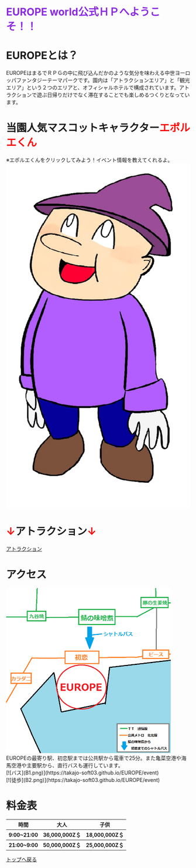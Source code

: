 # <font color="BlueViolet">EUROPE world公式ＨＰへようこそ！！</font>

# EUROPEとは？
EUROPEはまるでＲＰＧの中に飛び込んだかのような気分を味わえる中世ヨーロッパファンタジーテーマパークです。園内は「アトラクションエリア」と「観光エリア」という２つのエリアと、オフィシャルホテルで構成されています。アトラクションで遊ぶ日帰りだけでなく滞在することでも楽しめるつくりとなっています。

# 当園人気マスコットキャラクター<font color="Red">エポルエくん</font>
※エポルエくんをクリックしてみよう！イベント情報を教えてくれるよ。
[![エポルエくん](eporu.jpg)](https://takajo-soft03.github.io/EUROPE/event)

# <font color="Red">↓</font>アトラクション<font color="Red">↓</font>
[アトラクション](https://takajo-soft03.github.io/EUROPE/attraction)

# アクセス
<img src="map.png" width="450px">
EUROPEの最寄り駅、初恋駅までは公共駅から電車で25分。また亀菜空港や海馬空港や主要駅から、直行バスも運行しています。<br>
[![バス](B1.png)](https://takajo-soft03.github.io/EUROPE/event)<br>
[![徒歩](B2.png)](https://takajo-soft03.github.io/EUROPE/event)<br>

# 料金表
<table>
  <thead>
    <tr>
      <th>時間</th>
      <th>大人</th>
      <th>子供</th>
    </tr>
  </thead>
  <tbody>
    <tr>
      <th>9:00~21:00</th>
      <th>36,000,000Z＄</th>
      <th>18,000,000Z＄</th>
    </tr>
  </tbody>
  <tbody>
    <tr>
      <th>21:00~9:00</th>
      <th>50,000,000Z＄</th>
      <th>25,000,000Z＄</th>
    </tr>
  </tbody>
</table>

[トップへ戻る](https://takajo-soft03.github.io/EUROPE/)
